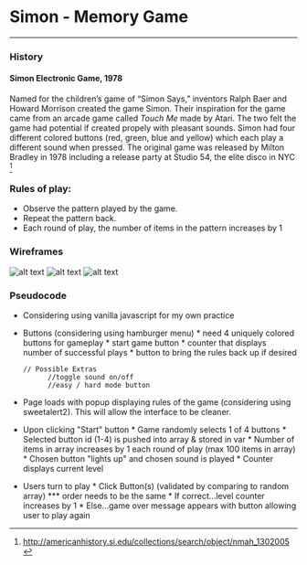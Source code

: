 # Simon - Memory Game
---

### History

#### Simon Electronic Game, 1978

Named for the children’s game of “Simon Says,” inventors Ralph Baer and Howard Morrison created the game Simon. Their inspiration for the game came from an arcade game called _Touch Me_ made by Atari. The two felt the game had potential if created propely with pleasant sounds. Simon had four different colored buttons (red, green, blue and yellow) which each play a different sound when pressed. The original game was released by Milton Bradley in 1978 including a release party at Studio 54, the elite disco in NYC [^fn]

### Rules of play:
* Observe the pattern played by the game.
* Repeat the pattern back.
* Each round of play, the number of items in the pattern increases by 1

### Wireframes 
![alt text](https://i.imgur.com/l2U2jtq.png "Start Screen")
![alt text](https://i.imgur.com/RU6Raav.png "Game Options")
![alt text](https://i.imgur.com/RKomfDI.png "Game Play")


### Pseudocode
* Considering using vanilla javascript for my own practice

* Buttons (considering using hamburger menu)
      * need 4 uniquely colored buttons for gameplay
      * start game button
      * counter that displays number of successful plays
      * button to bring the rules back up if desired
      
      // Possible Extras
            //toggle sound on/off
            //easy / hard mode button

* Page loads with popup displaying rules of the game (considering using sweetalert2). This will allow the interface to be cleaner.

* Upon clicking "Start" button
      * Game randomly selects 1 of 4 buttons
      * Selected button id (1-4) is pushed into array & stored in var 
            * Number of items in array increases by 1 each round of play (max 100 items in array)
      * Chosen button "lights up" and chosen sound is played
      * Counter displays current level

* Users turn to play
      * Click Button(s) (validated by comparing to random array) *** order needs to be the same
            *  If correct...level counter increases by 1
            *  Else...game over message appears with button allowing user to play again







[^fn]: http://americanhistory.si.edu/collections/search/object/nmah_1302005